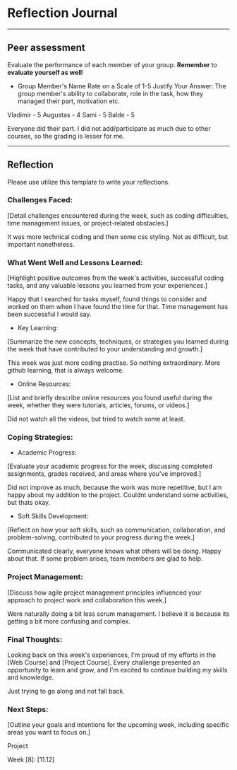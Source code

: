 # Reflection Journal

---

## Peer assessment

Evaluate the performance of each member of your group. **Remember** to **evaluate yourself as well**!

- Group Member's Name
  Rate on a Scale of 1-5
  Justify Your Answer: The group member's ability to collaborate, role in the task, how they managed their part, motivation etc.

Vladimir - 5
Augustas - 4
Sami - 5
Balde - 5

Everyone did their part. I did not add/participate as much due to other courses, so the grading is lesser for me.

---

## Reflection

Please use utilize this template to write your reflections.

### Challenges Faced:

[Detail challenges encountered during the week, such as coding difficulties, time management issues, or project-related obstacles.]

It was more technical coding and then some css styling. Not as difficult, but important nonetheless.

### What Went Well and Lessons Learned:

[Highlight positive outcomes from the week's activities, successful coding tasks, and any valuable lessons you learned from your experiences.]

Happy that I searched for tasks myself, found things to consider and worked on them when I have found the time for that. Time management has been successful I would say.

- Key Learning:

[Summarize the new concepts, techniques, or strategies you learned during the week that have contributed to your understanding and growth.]

This week was just more coding practise. So nothing extraordinary. More github learning, that is always welcome.

- Online Resources:

[List and briefly describe online resources you found useful during the week, whether they were tutorials, articles, forums, or videos.]

Did not watch all the videos, but tried to watch some at least.

### Coping Strategies:

- Academic Progress:

[Evaluate your academic progress for the week, discussing completed assignments, grades received, and areas where you've improved.]

Did not improve as much, because the work was more repetitive, but I am happy about my addition to the project. Couldnt understand some activities, but thats okay.

- Soft Skills Development:

[Reflect on how your soft skills, such as communication, collaboration, and problem-solving, contributed to your progress during the week.]

Communicated clearly, everyone knows what others will be doing. Happy about that. If some problem arises, team members are glad to help.

### Project Management:

[Discuss how agile project management principles influenced your approach to project work and collaboration this week.]

Were naturally doing a bit less scrum management. I believe it is because its getting a bit more confusing and complex.

### Final Thoughts:

Looking back on this week's experiences, I'm proud of my efforts in the [Web Course] and [Project Course]. Every challenge presented an opportunity to learn and grow, and I'm excited to continue building my skills and knowledge.

Just trying to go along and not fall back.

### Next Steps:

[Outline your goals and intentions for the upcoming week, including specific areas you want to focus on.]

Project

Week [8]: [11.12]

<!-- Links -->

[criticism and constructive feedback]: https://cvdl.ben.edu/blog/why-is-everyone-talking-about-feedback/
